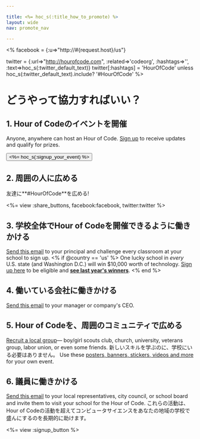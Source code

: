 ```yaml
---

title: <%= hoc_s(:title_how_to_promote) %>
layout: wide
nav: promote_nav

---
```


<%
  facebook = {:u=>"http://#{request.host}/us"}

  twitter = {:url=>"http://hourofcode.com", :related=>'codeorg', :hashtags=>'', :text=>hoc_s(:twitter_default_text)}
  twitter[:hashtags] = 'HourOfCode' unless hoc_s(:twitter_default_text).include? '#HourOfCode'
%>

# どうやって協力すればいい？

## 1. Hour of Codeのイベントを開催

Anyone, anywhere can host an Hour of Code. [Sign up](<%= resolve_url('/') %>) to receive updates and qualify for prizes.   


[<button><%= hoc_s(:signup_your_event) %></button>](<%= resolve_url('/') %>)

## 2. 周囲の人に広める

友達に**#HourOfCode**を広める!

<%= view :share_buttons, facebook:facebook, twitter:twitter %>

## 3. 学校全体でHour of Codeを開催できるように働きかける

[Send this email](<%= resolve_url('/promote/resources#sample-emails') %>) to your principal and challenge every classroom at your school to sign up. <% if @country == 'us' %> One lucky school in *every* U.S. state (and Washington D.C.) will win $10,000 worth of technology. [Sign up here](<%= resolve_url('/prizes/hardware-signup') %>) to be eligible and [**see last year's winners**](http://codeorg.tumblr.com/post/104109522378/prize-winners). <% end %>

## 4. 働いている会社に働きかける

[Send this email](<%= resolve_url('/promote/resources#sample-emails') %>) to your manager or company's CEO.

## 5. Hour of Codeを、周囲のコミュニティで広める

[Recruit a local group](<%= resolve_url('/promote/resources#sample-emails') %>)— boy/girl scouts club, church, university, veterans group, labor union, or even some friends. 新しいスキルを学ぶのに、学校にいる必要はありません。 Use these [posters, banners, stickers, videos and more](<%= resolve_url('/promote/resources') %>) for your own event.

## 6. 議員に働きかける

[Send this email](<%= resolve_url('/promote/resources#sample-emails') %>) to your local representatives, city council, or school board and invite them to visit your school for the Hour of Code. これらの活動は、Hour of Codeの活動を超えてコンピュータサイエンスをあなたの地域の学校で盛んにするのを長期的に助けます。

<%= view :signup_button %>